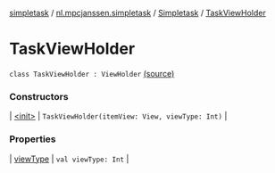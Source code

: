 [simpletask](../../../index.md) / [nl.mpcjanssen.simpletask](../../index.md) / [Simpletask](../index.md) / [TaskViewHolder](.)

# TaskViewHolder

`class TaskViewHolder : ViewHolder` [(source)](https://github.com/mpcjanssen/simpletask-android/blob/master/src/main/java/nl/mpcjanssen/simpletask/Simpletask.kt#L1220)

### Constructors

| [&lt;init&gt;](-init-.md) | `TaskViewHolder(itemView: View, viewType: Int)` |

### Properties

| [viewType](view-type.md) | `val viewType: Int` |

